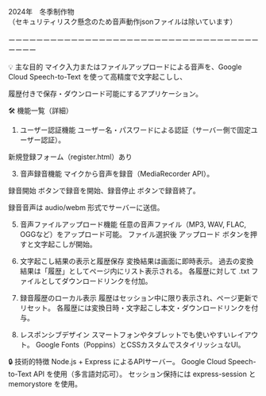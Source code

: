 2024年　冬季制作物
<br>（セキュリティリスク懸念のため音声動作jsonファイルは除いています）
<br>
<br>ーーーーーーーーーーーーーーーーーーーーーーーーーーーーーーーーーーーーーーーー

💡 主な目的
マイク入力またはファイルアップロードによる音声を、Google Cloud Speech-to-Text を使って高精度で文字起こしし、

履歴付きで保存・ダウンロード可能にするアプリケーション。

🛠️ 機能一覧（詳細）
1. ユーザー認証機能
ユーザー名・パスワードによる認証（サーバー側で固定ユーザー認証）。

新規登録フォーム（register.html）あり

3. 音声録音機能
マイクから音声を録音（MediaRecorder API）。

録音開始 ボタンで録音を開始、録音停止 ボタンで録音終了。

録音音声は audio/webm 形式でサーバーに送信。

5. 音声ファイルアップロード機能
任意の音声ファイル（MP3, WAV, FLAC, OGGなど）をアップロード可能。
ファイル選択後 アップロード ボタンを押すと文字起こしが開始。

6. 文字起こし結果の表示と履歴保存
変換結果は画面に即時表示。
過去の変換結果は「履歴」としてページ内にリスト表示される。
各履歴に対して .txt ファイルとしてダウンロードリンクを付加。

7. 録音履歴のローカル表示
履歴はセッション中に限り表示され、ページ更新でリセット。
各履歴には変換日時・文字起こし本文・ダウンロードリンクを付与。

6. レスポンシブデザイン
スマートフォンやタブレットでも使いやすいレイアウト。
Google Fonts（Poppins）とCSSカスタムでスタイリッシュなUI。

🔒 技術的特徴
Node.js + Express によるAPIサーバー。
Google Cloud Speech-to-Text API を使用（多言語対応可）。
セッション保持には express-session と memorystore を使用。
